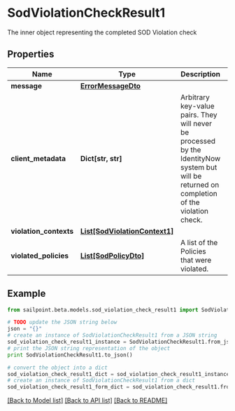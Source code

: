 # SodViolationCheckResult1

The inner object representing the completed SOD Violation check

## Properties

Name | Type | Description | Notes
------------ | ------------- | ------------- | -------------
**message** | [**ErrorMessageDto**](ErrorMessageDto.md) |  | [optional] 
**client_metadata** | **Dict[str, str]** | Arbitrary key-value pairs. They will never be processed by the IdentityNow system but will be returned on completion of the violation check. | [optional] 
**violation_contexts** | [**List[SodViolationContext1]**](SodViolationContext1.md) |  | [optional] 
**violated_policies** | [**List[SodPolicyDto]**](SodPolicyDto.md) | A list of the Policies that were violated. | [optional] 

## Example

```python
from sailpoint.beta.models.sod_violation_check_result1 import SodViolationCheckResult1

# TODO update the JSON string below
json = "{}"
# create an instance of SodViolationCheckResult1 from a JSON string
sod_violation_check_result1_instance = SodViolationCheckResult1.from_json(json)
# print the JSON string representation of the object
print SodViolationCheckResult1.to_json()

# convert the object into a dict
sod_violation_check_result1_dict = sod_violation_check_result1_instance.to_dict()
# create an instance of SodViolationCheckResult1 from a dict
sod_violation_check_result1_form_dict = sod_violation_check_result1.from_dict(sod_violation_check_result1_dict)
```
[[Back to Model list]](../README.md#documentation-for-models) [[Back to API list]](../README.md#documentation-for-api-endpoints) [[Back to README]](../README.md)


